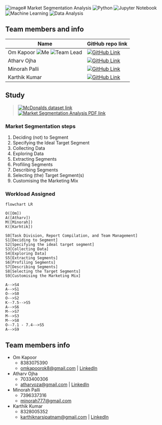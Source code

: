 ![image](https://github.com/Om-Kapoor/Market_Segmentation_Analysis/assets/108930114/a0486e8a-a475-4ef9-976f-ea7fa4ec9e40)# Market Segmentation Analysis
![Python](https://img.shields.io/badge/python-3670A0?style=for-the-badge&logo=python&logoColor=ffdd54)
![Jupyter Notebook](https://img.shields.io/badge/jupyter-%23FA0F00.svg?style=for-the-badge&logo=jupyter&logoColor=white)
![Machine Learning](https://img.shields.io/badge/Machine_Learning-blue?style=for-the-badge)
![Data Analysis](https://img.shields.io/badge/Data_Analysis-red?style=for-the-badge)

## Team members and info
|Name|GitHub repo link|
|--|--|
|Om Kapoor ![Me](https://img.shields.io/badge/Me-green) ![Team Lead](https://img.shields.io/badge/Team_Lead-red) | [![GitHub Link](https://img.shields.io/badge/GitHub-Link-blue?logo=github&logoColor=white)](https://github.com/Om-Kapoor/Market_Segmentation_Analysis.git)
|Atharv Ojha | [![GitHub Link](https://img.shields.io/badge/GitHub-Link-blue?logo=github&logoColor=white)](https://github.com/Atharvojha/McD-Case-Study)
|Minorah Palli | [![GitHub Link](https://img.shields.io/badge/GitHub-Link-blue?logo=github&logoColor=white)](https://github.com/Minorah-7/project-2-feynn-labs-)
|Karthik Kumar | [![GitHub Link](https://img.shields.io/badge/GitHub-Link-blue?logo=github&logoColor=white)]()

## Study

> [![McDonalds dataset link](https://img.shields.io/badge/McDonalds_dataset-link-blue)](https://homepage.boku.ac.at/leisch/MSA/datasets/mcdonalds.csv)<br>
> [![Market Segmentation Analysis PDF link](https://img.shields.io/badge/Market_Segmentation_Analysis_PDF-link-blue)](https://drive.google.com/file/d/1SIEt4Bp_4R9dcs4saU1DIui1IKWQIW38/view)

### Market Segmentation steps

1. Deciding (not) to Segment
2. Specifying the Ideal Target Segment
3. Collecting Data
4. Exploring Data
5. Extracting Segments
6. Profiling Segments
7. Describing Segments
8. Selecting (the) Target Segment(s)
9. Customising the Marketing Mix

### Workload Assigned
```mermaid
flowchart LR

O([Om])
A([Atharv])
M([Minorah])
K([Karhtik])

S0[Task Division, Report Compilation, and Team Management]
S1[Deciding to Segment]
S2[Specifying the ideal target segment]
S3[Collecting Data]
S4[Exploring Data]
S5[Extracting Segments]
S6[Profiling Segments]
S7[Describing Segments]
S8[Selecting the Target Segments]
S9[Customising the Marketing Mix]

A-->S4
A-->S1
O-->S0
O-->S2
K--7.5-->S5
A-->S6
M-->S7
M-->S3
M-->S8
O--7.1 - 7.4-->S5
A-->S9
```

## Team members info
- Om Kapoor
    - 8383075390
    - omkapoorok8@gmail.com | [LinkedIn](https://www.linkedin.com/in/om-kapoor-a06345197/)
- Atharv Ojha
    - 7033400306
    - atharvoza@gmail.com | [LinkedIn](https://www.linkedin.com/in/atharvojha/)
- Minorah Palli 
    - 7396337316
    - minorah777@gmail.com			
- Karthik Kumar
    - 8328005352
    - karthiknarsipatnam@gmail.com | [LinkedIn](https://www.linkedin.com/in/karthik-kumar-a2a211205/)
